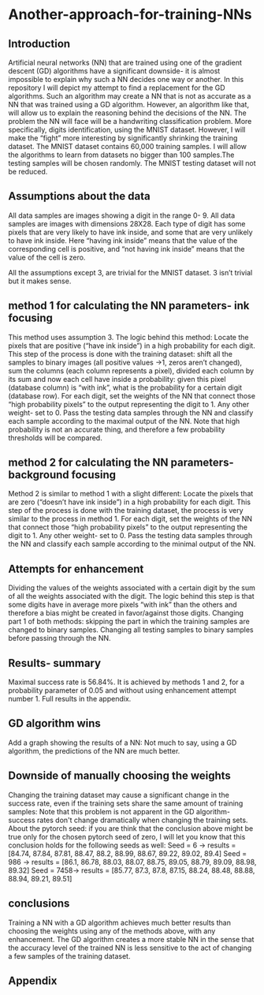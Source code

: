 # Another-approach-for-training-NNs

## Introduction

Artificial neural networks (NN) that are trained using one of the gradient descent (GD) algorithms have a significant downside- it is almost impossible to explain why such a NN decides one way or another.
In this repository I will depict my attempt to find a replacement for the GD algorithms. Such an algorithm may create a NN that is not as accurate as a NN that was trained using a GD algorithm. However, an algorithm like that, will allow us to explain the reasoning behind the decisions of the NN.
The problem the NN will face will be a handwriting classification problem. More specifically, digits identification, using the MNIST dataset. However, I will make the “fight” more interesting by significantly shrinking the training dataset. The MNIST dataset contains 60,000 training samples. I will allow the algorithms to learn from datasets no bigger than 100 samples.The testing samples will be chosen randomly. The MNIST testing dataset will not be reduced.

## Assumptions about the data

All data samples are images showing a digit in the range 0- 9.
All data samples are images with dimensions 28X28.
Each type of digit has some pixels that are very likely to have ink inside, and some that are very unlikely to have ink inside. Here “having ink inside” means that the value of the corresponding cell is positive, and “not having ink inside” means that the value of the cell is zero.

All the assumptions except 3, are trivial for the MNIST dataset. 3 isn’t trivial but it makes sense. 

## method 1 for calculating the NN parameters- ink focusing

This method uses assumption 3. The logic behind this method:
Locate the pixels that are positive (“have ink inside”) in a high probability for each digit. This step of the process is done with the training dataset: shift all the samples to binary images (all positive values ->1, zeros aren’t changed), sum the columns (each column represents a pixel), divided each column by its sum and now each cell have inside a probability: given this pixel (database column) is “with ink”, what is the probability for a certain digit (database row).
For each digit, set the weights of the NN that connect those “high probability pixels” to the output representing the digit to 1. Any other weight- set to 0.
Pass the testing data samples through the NN and classify each sample according to the maximal output of the NN.
Note that high probability is not an accurate thing, and therefore a few probability thresholds will be compared.





## method 2 for calculating the NN parameters- background focusing

Method 2 is similar to method 1 with a slight different:
Locate the pixels that are zero (“doesn’t have ink inside”) in a high probability for each digit. This step of the process is done with the training dataset, the process is very similar to the process in method 1.
For each digit, set the weights of the NN that connect those “high probability pixels” to the output representing the digit to 1. Any other weight- set to 0.
Pass the testing data samples through the NN and classify each sample according to the minimal output of the NN.

## Attempts for enhancement

Dividing the values of the weights associated with a certain digit by the sum of all the weights associated with the digit. The logic behind this step is that some digits have in average more pixels “with ink” than the others and therefore a bias might be created in favor/against those digits.
Changing part 1 of both methods: skipping the part in which the training samples are changed to binary samples.
Changing all testing samples to binary samples before passing through the NN.

## Results- summary

Maximal success rate is 56.84%. It is achieved by methods 1 and 2, for a probability parameter of 0.05 and without using enhancement attempt number 1. Full results in the appendix.

## GD algorithm wins 
Add a graph showing the results of a NN:
Not much to say, using a GD algorithm, the predictions of the NN are much better.

## Downside of manually choosing the weights 
Changing the training dataset may cause a significant change in the success rate, even if the training sets share the same amount of training samples:
Note that this problem is not apparent in the GD algorithm- success rates don't change dramatically when changing the training sets. 
About the pytorch seed:
if you are think that the conclusion above might be true only for the chosen pytorch seed of zero, I will let you know that this conclusion holds for the following seeds as well:
Seed = 6 -> results = [84.74, 87.84, 87.81, 88.47, 88.2, 88.99, 88.67, 89.22, 89.02, 89.4]
Seed = 986 -> results = [86.1, 86.78, 88.03, 88.07, 88.75, 89.05, 88.79, 89.09, 88.98, 89.32]
Seed = 7458-> results = [85.77, 87.3, 87.8, 87.15, 88.24, 88.48, 88.88, 88.94, 89.21, 89.51]


## conclusions
Training a NN with a GD algorithm achieves much better results than choosing the weights using any of the methods above, with any enhancement. The GD algorithm creates a more stable NN in the sense that the accuracy level of the trained NN is less sensitive to the act of changing a few samples of the training dataset.

## Appendix

